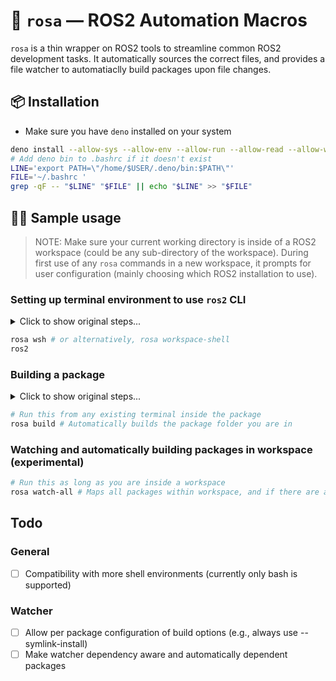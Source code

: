 # 🌹 `rosa` — ROS2 Automation Macros
`rosa` is a thin wrapper on ROS2 tools to streamline common ROS2 development tasks. It automatically sources the correct files, and provides a file watcher to automatiaclly build packages upon file changes.
## 📦 Installation
- Make sure you have `deno` installed on your system
```bash
deno install --allow-sys --allow-env --allow-run --allow-read --allow-write --unstable -f https://deno.land/x/rosa@v0.0.1d/rosa.ts
# Add deno bin to .bashrc if it doesn't exist
LINE='export PATH=\"/home/$USER/.deno/bin:$PATH\"'
FILE='~/.bashrc '
grep -qF -- "$LINE" "$FILE" || echo "$LINE" >> "$FILE"
```
## 👨‍💻 Sample usage
> NOTE: Make sure your current working directory is inside of a ROS2 workspace (could be any sub-directory of the workspace). During first use of any `rosa` commands in a new workspace, it prompts for user configuration (mainly choosing which ROS2 installation to use).

### Setting up terminal environment to use `ros2` CLI
<details>
  <summary>Click to show original steps...</summary>
  
  ```bash
  source /opt/ros/<distribution>/setup.sh
  source ../../install/setup.sh
  ros2
  ```
</details>

```bash
rosa wsh # or alternatively, rosa workspace-shell
ros2
```

### Building a package
<details>
  <summary>Click to show original steps...</summary>
  
  ```bash
  # Open a new terminal
  source /opt/ros/<distribution>/setup.sh
  cd ../../ # (cd'ing to workspace root)
  colcon build --packages-select <package name>
  ```
</details>

```bash
# Run this from any existing terminal inside the package
rosa build # Automatically builds the package folder you are in
```

### Watching and automatically building packages in workspace (experimental)
```bash
# Run this as long as you are inside a workspace
rosa watch-all # Maps all packages within workspace, and if there are any files changes, the package is rebuilt.
```
## Todo
### General
- [ ] Compatibility with more shell environments (currently only bash is supported)
### Watcher
- [ ] Allow per package configuration of build options (e.g., always use --symlink-install)
- [ ] Make watcher dependency aware and automatically dependent packages
